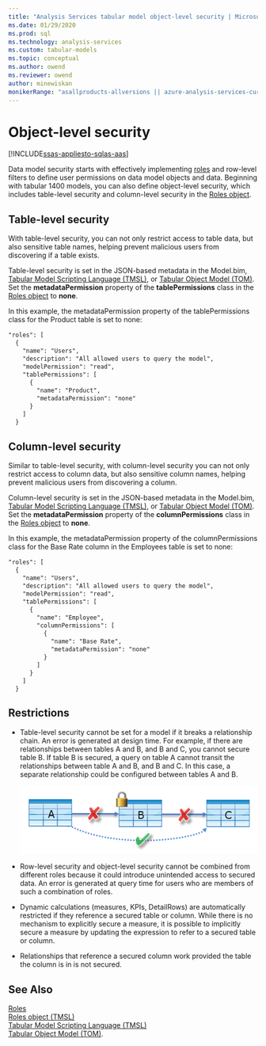 ```yaml
---
title: "Analysis Services tabular model object-level security | Microsoft Docs"
ms.date: 01/29/2020
ms.prod: sql
ms.technology: analysis-services
ms.custom: tabular-models
ms.topic: conceptual
ms.author: owend
ms.reviewer: owend
author: minewiskan
monikerRange: "asallproducts-allversions || azure-analysis-services-current || >= sql-analysis-services-2016"
---
```

# Object-level security

[!INCLUDE[ssas-appliesto-sqlas-aas](../includes/ssas-appliesto-sqlas-aas.md)]

Data model security starts with effectively implementing [roles](../../analysis-services/tabular-models/roles-ssas-tabular.md) and row-level filters to define user permissions on data model objects and data. Beginning with tabular 1400 models, you can also define object-level security, which includes table-level security and column-level security in the [Roles object](https://docs.microsoft.com/analysis-services/tmsl/roles-object-tmsl).

## Table-level security

With table-level security, you can not only restrict access to table data, but also sensitive table names, helping prevent malicious users from discovering if a table exists. 

 Table-level security is set in the JSON-based metadata in the Model.bim, [Tabular Model Scripting Language (TMSL)](https://docs.microsoft.com/analysis-services/tmsl/tabular-model-scripting-language-tmsl-reference), or [Tabular Object Model (TOM)](https://docs.microsoft.com/analysis-services/tom/introduction-to-the-tabular-object-model-tom-in-analysis-services-amo). Set the **metadataPermission** property of the **tablePermissions** class in the [Roles object](https://docs.microsoft.com/analysis-services/tmsl/roles-object-tmsl) to **none**.

In this example, the metadataPermission property of the tablePermissions class for the Product table is set to none:

```
"roles": [
  {
    "name": "Users",
    "description": "All allowed users to query the model",
    "modelPermission": "read",
    "tablePermissions": [
      {
        "name": "Product",
        "metadataPermission": "none"
      }
    ]
  }
```

## Column-level security

Similar to table-level security, with column-level security you can not only restrict access to column data, but also sensitive column names,  helping prevent malicious users from discovering a column.

 Column-level security is set in the JSON-based metadata in the Model.bim, [Tabular Model Scripting Language (TMSL)](https://docs.microsoft.com/analysis-services/tmsl/tabular-model-scripting-language-tmsl-reference), or [Tabular Object Model (TOM)](https://docs.microsoft.com/analysis-services/tom/introduction-to-the-tabular-object-model-tom-in-analysis-services-amo). Set the **metadataPermission** property of the **columnPermissions** class in the [Roles object](https://docs.microsoft.com/analysis-services/tmsl/roles-object-tmsl) to **none**.

In this example, the metadataPermission property of the columnPermissions class for the Base Rate column in the Employees table is set to none:

```
"roles": [
  {
    "name": "Users",
    "description": "All allowed users to query the model",
    "modelPermission": "read",
    "tablePermissions": [
      {
        "name": "Employee",
        "columnPermissions": [
          {
            "name": "Base Rate",
            "metadataPermission": "none"
          }
        ]
      }
    ]
  }
```

## Restrictions

*  Table-level security cannot be set for a model if it breaks a relationship chain. An error is generated at design time.
 For example, if there are relationships between tables A and B, and B and C, you cannot secure table B. If table B is secured, a query on table A cannot transit the relationships between table A and B, and B and C. In this case, a separate relationship could be configured between tables A and B.

    ![Table-level security](../../analysis-services/tabular-models/media/ssas-ols.png)  


*  Row-level security and object-level security cannot be combined from different roles because it could introduce unintended access to secured data. An error is generated at query time for users who are members of such a combination of roles.

*  Dynamic calculations (measures, KPIs, DetailRows) are automatically  restricted if they reference a secured table or column. While there is no mechanism to explicitly secure a measure, it is possible to implicitly secure a measure by updating the expression to refer to a secured table or column.

*  Relationships that reference a secured column work provided the table the column is in is not secured.




## See Also  
[Roles](../../analysis-services/tabular-models/roles-ssas-tabular.md)  
[Roles object (TMSL)](https://docs.microsoft.com/analysis-services/tmsl/roles-object-tmsl)  
[Tabular Model Scripting Language (TMSL)](https://docs.microsoft.com/analysis-services/tmsl/tabular-model-scripting-language-tmsl-reference)  
[Tabular Object Model (TOM)](https://docs.microsoft.com/analysis-services/tom/introduction-to-the-tabular-object-model-tom-in-analysis-services-amo).

  
